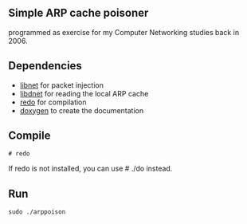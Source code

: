 ## Simple ARP cache poisoner ##

programmed as exercise for my Computer Networking studies back in 2006.

## Dependencies ##

* [libnet][1] for packet injection
* [libdnet][2] for reading the local ARP cache
* [redo][3] for compilation
* [doxygen][4] to create the documentation

## Compile ##

    # redo

If redo is not installed, you can use
    # ./do
instead.

## Run ##

    sudo ./arppoison

[1]: http://libnet-dev.sourceforge.net/
[2]: http://libdnet.sourceforge.net/
[3]: http://github.com/apenwarr/redo
[4]: http://www.doxygen.org/
